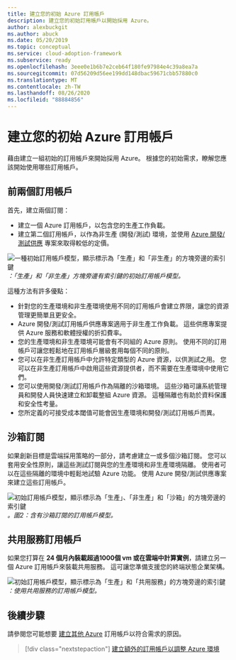 ```yaml
---
title: 建立您的初始 Azure 訂用帳戶
description: 建立您的初始訂用帳戶以開始採用 Azure。
author: alexbuckgit
ms.author: abuck
ms.date: 05/20/2019
ms.topic: conceptual
ms.service: cloud-adoption-framework
ms.subservice: ready
ms.openlocfilehash: 3eee0e1b6b7e2ceb64f180fe97984e4c39a8ea7a
ms.sourcegitcommit: 07d56209d56ee199dd148dbac59671cbb57880c0
ms.translationtype: MT
ms.contentlocale: zh-TW
ms.lasthandoff: 08/26/2020
ms.locfileid: "88884856"
---
```

# <a name="create-your-initial-azure-subscriptions"></a>建立您的初始 Azure 訂用帳戶

藉由建立一組初始的訂用帳戶來開始採用 Azure。 根據您的初始需求，瞭解您應該開始使用哪些訂用帳戶。

## <a name="your-first-two-subscriptions"></a>前兩個訂用帳戶

首先，建立兩個訂閱：

- 建立一個 Azure 訂用帳戶，以包含您的生產工作負載。
- 建立第二個訂用帳戶，以作為非生產 (開發/測試) 環境，並使用 [Azure 開發/測試供應](https://azure.microsoft.com/pricing/dev-test) 專案來取得較低的定價。

![一種初始訂用帳戶模型，顯示標示為「生產」和「非生產」的方塊旁邊的索引鍵 ](../../_images/ready/initial-subscription-model.png)
 _：「生產」和「非生產」方塊旁邊有索引鍵的初始訂用帳戶模型。_

<!-- docsTest:casing Dev/Test -->

這種方法有許多優點：

- 針對您的生產環境和非生產環境使用不同的訂用帳戶會建立界限，讓您的資源管理更簡單且更安全。
- Azure 開發/測試訂用帳戶供應專案適用于非生產工作負載。 這些供應專案提供 Azure 服務和軟體授權的折扣費率。
- 您的生產環境和非生產環境可能會有不同組的 Azure 原則。 使用不同的訂用帳戶可讓您輕鬆地在訂用帳戶層級套用每個不同的原則。
- 您可以在非生產訂用帳戶中允許特定類型的 Azure 資源，以供測試之用。 您可以在非生產訂用帳戶中啟用這些資源提供者，而不需要在生產環境中使用它們。
- 您可以使用開發/測試訂用帳戶作為隔離的沙箱環境。 這些沙箱可讓系統管理員和開發人員快速建立和卸載整組 Azure 資源。 這種隔離也有助於資料保護和安全性考量。
- 您所定義的可接受成本閾值可能會因生產環境和開發/測試訂用帳戶而異。

## <a name="sandbox-subscriptions"></a>沙箱訂閱

如果創新目標是雲端採用策略的一部分，請考慮建立一或多個沙箱訂閱。 您可以套用安全性原則，讓這些測試訂閱與您的生產環境和非生產環境隔離。 使用者可以在這些隔離的環境中輕鬆地試驗 Azure 功能。 使用 Azure 開發/測試供應專案來建立這些訂用帳戶。

![初始訂用帳戶模型，顯示標示為「生產」、「非生產」和「沙箱」的方塊旁邊的索引鍵 ](../../_images/ready/initial-subscription-model-with-sandboxes.png)
 _。圖2：含有沙箱訂閱的訂用帳戶模型。_

## <a name="shared-services-subscription"></a>共用服務訂用帳戶

如果您打算在 **24 個月內裝載超過1000個 vm 或在雲端中計算實例**，請建立另一個 Azure 訂用帳戶來裝載共用服務。 這可讓您準備支援您的終端狀態企業架構。

![初始訂用帳戶模型，顯示標示為「生產」和「共用服務」的方塊旁邊的索引鍵 ](../../_images/ready/initial-subscription-model-with-shared-services.png)
 _：使用共用服務的訂用帳戶模型。_

## <a name="next-steps"></a>後續步驟

請參閱您可能想要 [建立其他 Azure](./scale-subscriptions.md) 訂用帳戶以符合需求的原因。

> [!div class="nextstepaction"]
> [建立額外的訂用帳戶以調整 Azure 環境](./scale-subscriptions.md)
